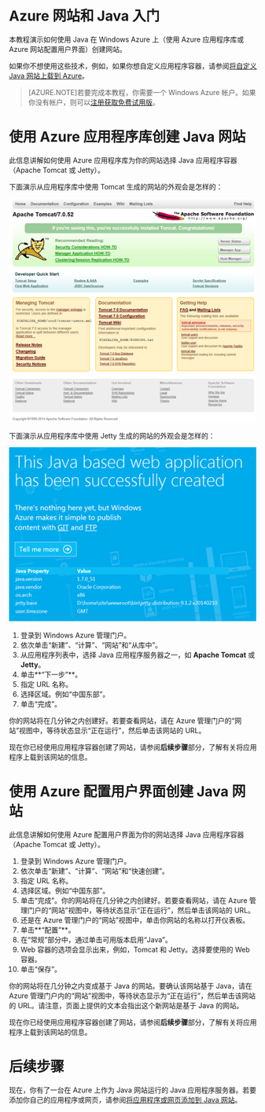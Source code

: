 <properties
	pageTitle="在 Azure 网站中创建 Java Web 应用"
	description="本教程演示了如何将 Java Web 应用部署到 Azure 网站。"
	services="app-service\web"
	documentationCenter="java"
	authors="rmcmurray"
	manager="wpickett"
	editor="jimbe"/>
<tags
	ms.service="app-service-web"
	ms.date="06/03/2015"
	wacn.date="10/03/2015"/>

# Azure 网站和 Java 入门

本教程演示如何使用 Java 在 Windows Azure 上（使用 Azure 应用程序库或 Azure 网站配置用户界面）创建网站。

如果你不想使用这些技术，例如，如果你想自定义应用程序容器，请参阅[将自定义 Java 网站上载到 Azure](/documentation/articles/web-sites-java-custom-upload)。

> [AZURE.NOTE]若要完成本教程，你需要一个 Windows Azure 帐户。如果你没有帐户，则可以<a href="/zh-cn/pricing/1rmb-trial/" target="_blank">注册获取免费试用版</a>。

# 使用 Azure 应用程序库创建 Java 网站

此信息讲解如何使用 Azure 应用程序库为你的网站选择 Java 应用程序容器（Apache Tomcat 或 Jetty）。

下面演示从应用程序库中使用 Tomcat 生成的网站的外观会是怎样的：

![使用 Apache Tomcat 的网站](./media/web-sites-java-get-started/tomcat.png)

下面演示从应用程序库中使用 Jetty 生成的网站的外观会是怎样的：

![使用 Jetty 的网站](./media/web-sites-java-get-started/jetty.png)

1. 登录到 Windows Azure 管理门户。
2. 依次单击“新建”、“计算”、“网站”和“从库中”。
3. 从应用程序列表中，选择 Java 应用程序服务器之一，如 **Apache Tomcat** 或 **Jetty**。
4. 单击**“下一步”**。
5. 指定 URL 名称。
6. 选择区域。例如“中国东部”。
7. 单击“完成”。

你的网站将在几分钟之内创建好。若要查看网站，请在 Azure 管理门户的“网站”视图中，等待状态显示“正在运行”，然后单击该网站的 URL。

现在你已经使用应用程序容器创建了网站，请参阅**后续步骤**部分，了解有关将应用程序上载到该网站的信息。

# 使用 Azure 配置用户界面创建 Java 网站

此信息讲解如何使用 Azure 配置用户界面为你的网站选择 Java 应用程序容器（Apache Tomcat 或 Jetty）。

1. 登录到 Windows Azure 管理门户。
2. 依次单击“新建”、“计算”、“网站”和“快速创建”。
3. 指定 URL 名称。
4. 选择区域。例如“中国东部”。
5. 单击“完成”。你的网站将在几分钟之内创建好。若要查看网站，请在 Azure 管理门户的“网站”视图中，等待状态显示“正在运行”，然后单击该网站的 URL。
6. 还是在 Azure 管理门户的“网站”视图中，单击你网站的名称以打开仪表板。
7. 单击**“配置”**。
8. 在“常规”部分中，通过单击可用版本启用“Java”。
9. Web 容器的选项会显示出来，例如，Tomcat 和 Jetty。选择要使用的 Web 容器。 
10. 单击“保存”。 

你的网站将在几分钟之内变成基于 Java 的网站。要确认该网站基于 Java，请在 Azure 管理门户内的“网站”视图中，等待状态显示为“正在运行”，然后单击该网站的 URL。请注意，页面上提供的文本会指出这个新网站是基于 Java 的网站。

现在你已经使用应用程序容器创建了网站，请参阅**后续步骤**部分，了解有关将应用程序上载到该网站的信息。

# 后续步骤

现在，你有了一台在 Azure 上作为 Java 网站运行的 Java 应用程序服务器。若要添加你自己的应用程序或网页，请参阅[将应用程序或网页添加到 Java 网站](/documentation/articles/web-sites-java-add-app)。

<!---HONumber=71-->